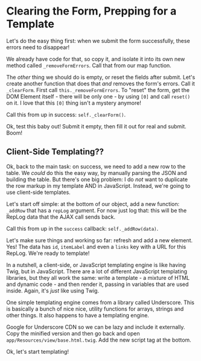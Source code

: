 # Clearing the Form, Prepping for a Template

Let's do the easy thing first: when we submit the form successfully, these errors
need to disappear!

We already have code for that, so copy it, and isolate it into its own new method
called `_removeFormErrors`. Call that from our map function.

The *other* thing we should do is empty, or reset the fields after submit. Let's
create another function that does that *and* removes the form's errors. Call it
`_clearForm`. First call `this._removeFormErrors`. To "reset" the form, get the DOM
Element itself - there will be only one - by using `[0]` and call `reset()` on it.
I love that this `[0]` thing isn't a mystery anymore!

Call this from up in success: `self._clearForm()`.

Ok, test this baby out! Submit it empty, then fill it out for real and submit.
Boom!

## Client-Side Templating??

Ok, back to the main task: on success, we need to add a new row to the table.
We *could* do this the easy way, by manually parsing the JSON and building the
table. But there's one big problem: I do *not* want to duplicate the row markup
in my template AND in JavaScript. Instead, we're going to use client-side templates.

Let's start off simple: at the bottom of our object, add a new function: `_addRow`
that has a `repLog` argument. For now just log that: this will be the RepLog data
that the AJAX call sends back.

Call this from up in the `success` callback: `self._addRow(data)`.

Let's make sure things and working so far: refresh and add a new element. Yes!
The data has `id`, `itemLabel` and even a `links` key with a URL for this RepLog.
We're ready to template!

In a nutshell, a client-side, or JavaScript templating engine is like having Twig,
but in JavaScript. There are a lot of different JavaScript templating libraries,
but they all work the same: write a template - a mixture of HTML and dynamic code -
and then render it, passing in variables that are used inside. Again, it's *just*
like using Twig.

One simple templating engine comes from a library called Underscore. This is basically
a bunch of nice nice, utility functions for arrays, strings and other things. It
also happens to have a templating engine.

Google for Underscore CDN so we can be lazy and include it externally. Copy the
minified version and then go back and open `app/Resources/view/base.html.twig`.
Add the new script tag at the bottom.

Ok, let's start templating!
